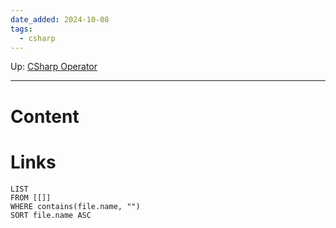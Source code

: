 ```yaml
---
date_added: 2024-10-08
tags:
  - csharp
---
```

Up: [CSharp Operator](CSharp%20Operator.md)
___
# Content
# Links
```dataview
LIST
FROM [[]]
WHERE contains(file.name, "")
SORT file.name ASC
```
